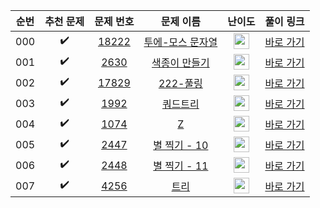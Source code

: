 | 순번  |       추천 문제        |                                   문제 번호                                   |                                     문제 이름                                     |                                        난이도                                         |                                     풀이 링크                                     |
|:---:|:------------------:|:-------------------------------------------------------------------------:|:-----------------------------------------------------------------------------:|:----------------------------------------------------------------------------------:|:-----------------------------------------------------------------------------:|
| 000 | :heavy_check_mark: | <a href="https://www.acmicpc.net/problem/18222" target="_blank">18222</a> | <a href="https://www.acmicpc.net/problem/18222" target="_blank">투에-모스 문자열</a> | <img height="25px" width="25px" src="https://static.solved.ac/tier_small/9.svg"/>  | <a href="./../../solution/divide_and_conquer/18222" target="_blank">바로 가기</a> |
| 001 | :heavy_check_mark: |  <a href="https://www.acmicpc.net/problem/2630" target="_blank">2630</a>  |  <a href="https://www.acmicpc.net/problem/2630" target="_blank">색종이 만들기</a>   | <img height="25px" width="25px" src="https://static.solved.ac/tier_small/9.svg"/>  | <a href="./../../solution/divide_and_conquer/2630" target="_blank">바로 가기</a>  |
| 002 | :heavy_check_mark: | <a href="https://www.acmicpc.net/problem/17829" target="_blank">17829</a> |  <a href="https://www.acmicpc.net/problem/17829" target="_blank">222-풀링</a>   | <img height="25px" width="25px" src="https://static.solved.ac/tier_small/9.svg"/>  | <a href="./../../solution/divide_and_conquer/17829" target="_blank">바로 가기</a> |
| 003 | :heavy_check_mark: |  <a href="https://www.acmicpc.net/problem/1992" target="_blank">1992</a>  |    <a href="https://www.acmicpc.net/problem/1992" target="_blank">쿼드트리</a>    | <img height="25px" width="25px" src="https://static.solved.ac/tier_small/10.svg"/> | <a href="./../../solution/divide_and_conquer/1992" target="_blank">바로 가기</a>  |
| 004 | :heavy_check_mark: |  <a href="https://www.acmicpc.net/problem/1074" target="_blank">1074</a>  |     <a href="https://www.acmicpc.net/problem/1074" target="_blank">Z</a>      | <img height="25px" width="25px" src="https://static.solved.ac/tier_small/11.svg"/> | <a href="./../../solution/divide_and_conquer/1074" target="_blank">바로 가기</a>  |
| 005 | :heavy_check_mark: |  <a href="https://www.acmicpc.net/problem/2447" target="_blank">2447</a>  | <a href="https://www.acmicpc.net/problem/2447" target="_blank">별 찍기 - 10</a>  | <img height="25px" width="25px" src="https://static.solved.ac/tier_small/11.svg"/> | <a href="./../../solution/divide_and_conquer/2447" target="_blank">바로 가기</a>  |
| 006 | :heavy_check_mark: |  <a href="https://www.acmicpc.net/problem/2448" target="_blank">2448</a>  | <a href="https://www.acmicpc.net/problem/2448" target="_blank">별 찍기 - 11</a>  | <img height="25px" width="25px" src="https://static.solved.ac/tier_small/12.svg"/> | <a href="./../../solution/divide_and_conquer/2448" target="_blank">바로 가기</a>  |
| 007 | :heavy_check_mark: |  <a href="https://www.acmicpc.net/problem/4256" target="_blank">4256</a>  |     <a href="https://www.acmicpc.net/problem/4256" target="_blank">트리</a>     | <img height="25px" width="25px" src="https://static.solved.ac/tier_small/14.svg"/> | <a href="./../../solution/divide_and_conquer/4256" target="_blank">바로 가기</a>  |
